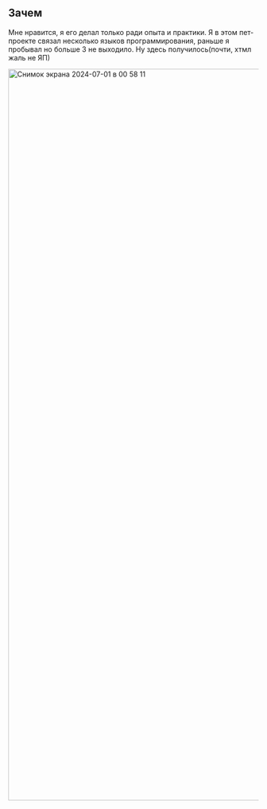 <h2>Зачем</h2>
<p>Мне нравится, я его делал только ради опыта и практики. Я в этом пет-проекте связал несколько языков программирования, раньше я пробывал но больше 3 не выходило. Ну здесь получилось(почти, хтмл жаль не ЯП)</p>


<img width="1470" alt="Снимок экрана 2024-07-01 в 00 58 11" src="https://github.com/x1nder/thoughts/assets/174201486/2ab63d05-a233-449a-9ea0-7159fab6349d">
